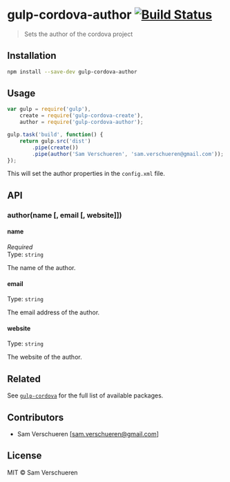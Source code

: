 # gulp-cordova-author [![Build Status](https://travis-ci.org/SamVerschueren/gulp-cordova-author.svg?branch=master)](https://travis-ci.org/SamVerschueren/gulp-cordova-author)

> Sets the author of the cordova project

## Installation

```bash
npm install --save-dev gulp-cordova-author
```
## Usage

```JavaScript
var gulp = require('gulp'),
    create = require('gulp-cordova-create'),
    author = require('gulp-cordova-author');

gulp.task('build', function() {
    return gulp.src('dist')
        .pipe(create())
        .pipe(author('Sam Verschueren', 'sam.verschueren@gmail.com'));
});
```

This will set the author properties in the `config.xml` file.

## API

### author(name [, email [, website]])

#### name

*Required*  
Type: `string`

The name of the author.

#### email

Type: `string`

The email address of the author.

#### website

Type: `string`

The website of the author.

## Related

See [`gulp-cordova`](https://github.com/SamVerschueren/gulp-cordova) for the full list of available packages.

## Contributors

- Sam Verschueren [<sam.verschueren@gmail.com>]

## License

MIT © Sam Verschueren
